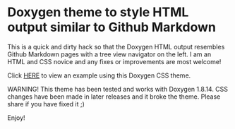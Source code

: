 Doxygen theme to style HTML output similar to Github Markdown
=============================================================

This is a quick and dirty hack so that the Doxygen HTML output resembles Github
Markdown pages with a tree view navigator on the left. I am an HTML and CSS
novice and any fixes or improvements are most welcome!

Click [HERE](https://piconomix.com/fwlib/index.html) to view an example using
this Doxygen CSS theme.

WARNING! This theme has been tested and works with Doxygen 1.8.14. CSS changes
have been made in later releases and it broke the theme. Please share if you
have fixed it ;)

Enjoy!
